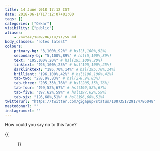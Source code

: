 ```yaml
---
title: 14 June 2018 17:12 IST
date: 2018-06-14T17:12:07+01:00
tags: []
categories: ["Oskar"]
visibility: ["public"]
aliases:
    - /notes/2018/06/14/21/59.md
body_classes: "notes latest"
colours:
    primary-bg: "3,100%,92%" # hsl(3,100%,92%)
    secondary-bg: "5,100%,89%" # hsl(5,100%,89%)
    text: "195,100%,20%" # hsl(195,100%,20%)
    linktext: "195,100%,25%" # hsl(195,100%,25%)
    darklinktext: "195,70%,14%" # hsl(195,70%,14%)
    brilliant: "196,100%,42%" # hsl(196,100%,42%)
    tab-two: "278,9%,83%" # hsl(278,9%,83%)
    tab-three: "205,35%,76%" # hsl(205,35%,76%)
    tab-four: "199,52%,67%" # hsl(199,52%,67%)
    tab-five: "197,62%,59%" # hsl(197,62%,59%)
    tab-six: "196,68%,51%" # hsl(196,68%,51%)
twitterurl: "https://twitter.com/gigapup/status/1007351729174786048"
mastodonurl: ""
instagramurl: ""
---
```


How could you say no to this face?

{{<figure class="note-image grid" src="/notes/2018/06/14/21/osky1.jpg" alt="Oskar with his head on a cushion and begging eyes." src2="/notes/2018/06/14/21/osky2.jpg" alt2="Oskar with his head on a cushion and closed eyes.">}}